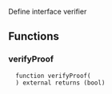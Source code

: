 
Define interface verifier

## Functions
### verifyProof
```solidity
  function verifyProof(
  ) external returns (bool)
```




